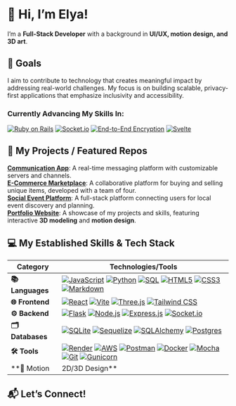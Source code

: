 # 👋 Hi, I’m Elya!

I’m a **Full-Stack Developer** with a background in **UI/UX, motion design, and 3D art**.

## 🌱 Goals

I aim to contribute to technology that creates meaningful impact by addressing real-world challenges. My focus is on building scalable, privacy-first applications that emphasize inclusivity and accessibility. 

### Currently Advancing My Skills In:

[![Ruby on Rails](https://img.shields.io/badge/Ruby%20on%20Rails-CC0000?logo=ruby-on-rails&logoColor=white)](https://rubyonrails.org/)
[![Socket.io](https://img.shields.io/badge/Socket.io-black?logo=socket.io&logoColor=white)](https://socket.io/)
[![End-to-End Encryption](https://img.shields.io/badge/End%20to%20End%20Encryption-5E81AC?logo=security&logoColor=white)](https://en.wikipedia.org/wiki/End-to-end_encryption)
[![Svelte](https://img.shields.io/badge/Svelte-FF3E00?logo=svelte&logoColor=white)](https://svelte.dev/)

## 🌟 My Projects / Featured Repos

[**Communication App**](https://elya-le-banter.onrender.com): A real-time messaging platform with customizable servers and channels.  
[**E-Commerce Marketplace**](https://etsyclone-4ah1.onrender.com): A collaborative platform for buying and selling unique items, developed with a team of four.  
[**Social Event Platform**](https://meetpup-elya.onrender.com): A full-stack platform connecting users for local event discovery and planning.  
[**Portfolio Website**](https://github.com/elya-le/Elya.dev): A showcase of my projects and skills, featuring interactive **3D modeling** and **motion design**.  


## 💻 My Established Skills & Tech Stack

| **Category**       | **Technologies/Tools**                                                                                                                                                                                                                                                                                                                                                              |
|---------------------|-----------------------------------------------------------------------------------------------------------------------------------------------------------------------------------------------------------------------------------------------------------------------------------------------------------------------------------------------------------------------------------|
| **📚 Languages**   | [![JavaScript](https://img.shields.io/badge/JavaScript-%23323330.svg?logo=javascript&logoColor=%23F7DF1E)](https://developer.mozilla.org/en-US/docs/Web/JavaScript) [![Python](https://img.shields.io/badge/Python-3670A0?logo=python&logoColor=ffdd54)](https://www.python.org/) [![SQL](https://img.shields.io/badge/SQL-%2307405e.svg?logo=postgresql&logoColor=white)](https://www.postgresql.org/) [![HTML5](https://img.shields.io/badge/HTML5-%23E34F26.svg?logo=html5&logoColor=white)](https://developer.mozilla.org/en-US/docs/Web/Guide/HTML/HTML5) [![CSS3](https://img.shields.io/badge/CSS3-%231572B6.svg?logo=css3&logoColor=white)](https://developer.mozilla.org/en-US/docs/Web/CSS) [![Markdown](https://img.shields.io/badge/Markdown-%23000000.svg?logo=markdown&logoColor=white)](https://www.markdownguide.org/) |
| **🌐 Frontend**    | [![React](https://img.shields.io/badge/react-%2320232a.svg?logo=react&logoColor=%2361DAFB)](https://reactjs.org/) [![Vite](https://img.shields.io/badge/vite-%23646CFF.svg?logo=vite&logoColor=white)](https://vitejs.dev/) [![Three.js](https://img.shields.io/badge/Three.js-%23000000.svg?logo=three.js&logoColor=white)](https://threejs.org/) [![Tailwind CSS](https://img.shields.io/badge/tailwindcss-%2338B2AC.svg?logo=tailwind-css&logoColor=white)](https://tailwindcss.com/)                                                                                                                  |
| **⚙️ Backend**     | [![Flask](https://img.shields.io/badge/flask-%23000000.svg?logo=flask&logoColor=white)](https://flask.palletsprojects.com/) [![Node.js](https://img.shields.io/badge/node.js-6DA55F?logo=node.js&logoColor=white)](https://nodejs.org/) [![Express.js](https://img.shields.io/badge/express.js-%23404d59.svg?logo=express&logoColor=%2361DAFB)](https://expressjs.com/) [![Socket.io](https://img.shields.io/badge/socket.io-black?logo=socket.io&logoColor=white)](https://socket.io/)                                                                                                                |
| **🗂️ Databases**   | [![SQLite](https://img.shields.io/badge/sqlite-%2307405e.svg?logo=sqlite&logoColor=white)](https://www.sqlite.org/index.html) [![Sequelize](https://img.shields.io/badge/Sequelize-52B0E7?logo=Sequelize&logoColor=white)](https://sequelize.org/) [![SQLAlchemy](https://img.shields.io/badge/SQLAlchemy-%2361DAFB?logo=sqlalchemy&logoColor=%23FF0000&color=%23202020)](https://www.sqlalchemy.org/) [![Postgres](https://img.shields.io/badge/postgres-%23316192.svg?logo=postgresql&logoColor=white)](https://www.postgresql.org/)                                                                                                                    |
| **🛠 Tools**       | [![Render](https://img.shields.io/badge/Render-%46E3B7.svg?logo=render&logoColor=white)](https://render.com/) [![AWS](https://img.shields.io/badge/AWS-%23FF9900.svg?logo=amazon-aws&logoColor=white)](https://aws.amazon.com/) [![Postman](https://img.shields.io/badge/Postman-FF6C37?logo=postman&logoColor=white)](https://www.postman.com/) [![Docker](https://img.shields.io/badge/docker-%230db7ed.svg?logo=docker&logoColor=white)](https://www.docker.com/) [![Mocha](https://img.shields.io/badge/Mocha-8D6748?logo=mocha&logoColor=white)](https://mochajs.org/) [![Git](https://img.shields.io/badge/git-%23F05033.svg?logo=git&logoColor=white)](https://git-scm.com/) [![Gunicorn](https://img.shields.io/badge/Gunicorn-499848.svg?logo=gunicorn&logoColor=white)](https://gunicorn.org/) |
| **🎨 Motion|2D/3D Design**| [![After Effects](https://img.shields.io/badge/After%20Effects-9999FF.svg?logo=adobeaftereffects&logoColor=white)](https://www.adobe.com/products/aftereffects.html) [![Illustrator](https://img.shields.io/badge/Illustrator-FF9A00.svg?logo=adobeillustrator&logoColor=white)](https://www.adobe.com/products/illustrator.html) [![Photoshop](https://img.shields.io/badge/Photoshop-31A8FF.svg?logo=adobephotoshop&logoColor=white)](https://www.adobe.com/products/photoshop.html) [![Media Encoder](https://img.shields.io/badge/Media%20Encoder-9999FF.svg?logo=adobe&logoColor=white)](https://www.adobe.com/products/media-encoder.html) [![Figma](https://img.shields.io/badge/Figma-%23F24E1E.svg?logo=figma&logoColor=white)](https://www.figma.com/) [![Sketch](https://img.shields.io/badge/Sketch-F7B500?logo=sketch&logoColor=white)](https://www.sketch.com/) [![Blender](https://img.shields.io/badge/Blender-F5792A.svg?logo=blender&logoColor=white)](https://www.blender.org/) [![SketchUp](https://img.shields.io/badge/SketchUp-%23FF7057.svg?logo=sketchup&logoColor=white)](https://www.sketchup.com/) [![Rhino](https://img.shields.io/badge/Rhino-801010.svg?logo=rhinoceros&logoColor=white)](https://www.rhino3d.com/) [![Cinema 4D](https://img.shields.io/badge/Cinema%204D-011A6A.svg?logo=maxon&logoColor=white)](https://www.maxon.net/en/cinema-4d) [![Octane](https://img.shields.io/badge/Octane-292929.svg?logo=octanerender&logoColor=white)](https://home.otoy.com/) [![Substance Designer](https://img.shields.io/badge/Substance%20Designer-563D7C.svg?logo=adobe&logoColor=white)](https://www.adobe.com/products/substance3d-designer.html) [![Gravity Sketch](https://img.shields.io/badge/Gravity%20Sketch-FF595E.svg?logo=grav&logoColor=white)](https://www.gravitysketch.com/) [![Procreate](https://img.shields.io/badge/Procreate-%23000000.svg?logo=procreate&logoColor=white)](https://procreate.art/) [![Affinity Designer](https://img.shields.io/badge/Affinity%20Designer-%231B72BE.svg?logo=affinity&logoColor=white)](https://affinity.serif.com/en-us/designer/) |



## 📬 Let’s Connect!

